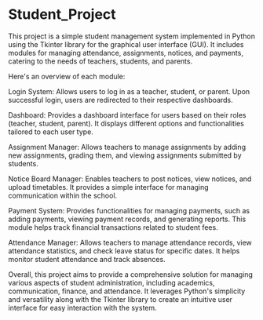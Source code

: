 # Student_Project
This project is a simple student management system implemented in Python using the Tkinter library for the graphical user interface (GUI). It includes modules for managing attendance, assignments, notices, and payments, catering to the needs of teachers, students, and parents.

Here's an overview of each module:

Login System: Allows users to log in as a teacher, student, or parent. Upon successful login, users are redirected to their respective dashboards.

Dashboard: Provides a dashboard interface for users based on their roles (teacher, student, parent). It displays different options and functionalities tailored to each user type.

Assignment Manager: Allows teachers to manage assignments by adding new assignments, grading them, and viewing assignments submitted by students.

Notice Board Manager: Enables teachers to post notices, view notices, and upload timetables. It provides a simple interface for managing communication within the school.

Payment System: Provides functionalities for managing payments, such as adding payments, viewing payment records, and generating reports. This module helps track financial transactions related to student fees.

Attendance Manager: Allows teachers to manage attendance records, view attendance statistics, and check leave status for specific dates. It helps monitor student attendance and track absences.

Overall, this project aims to provide a comprehensive solution for managing various aspects of student administration, including academics, communication, finance, and attendance. It leverages Python's simplicity and versatility along with the Tkinter library to create an intuitive user interface for easy interaction with the system.
